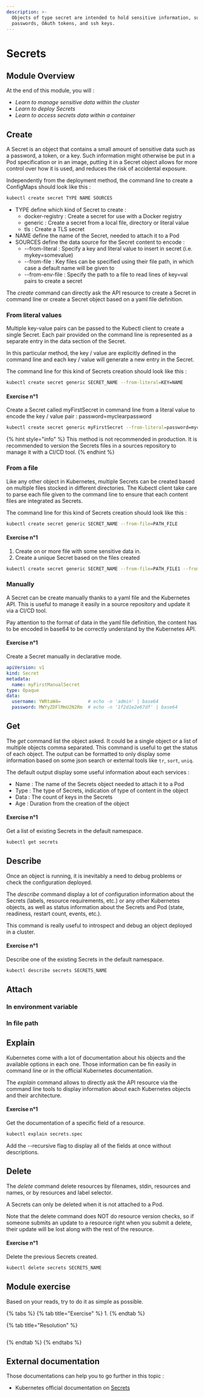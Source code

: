 ```yaml
---
description: >-
  Objects of type secret are intended to hold sensitive information, such as
  passwords, OAuth tokens, and ssh keys.
---
```


# Secrets

## Module Overview

At the end of this module, you will :

* _Learn to manage sensitive data within the cluster_
* _Learn to deploy Secrets_
* _Learn to access secrets data within a container_

## Create

A Secret is an object that contains a small amount of sensitive data such as a password, a token, or a key. Such information might otherwise be put in a Pod specification or in an image, putting it in a Secret object allows for more control over how it is used, and reduces the risk of accidental exposure.

Independently from the deployment method, the command line to create a ConfigMaps should look like this :

```bash
kubectl create secret TYPE NAME SOURCES
```

* TYPE define which kind of Secret to create :
  * docker-registry : Create a secret for use with a Docker registry
  * generic : Create a secret from a local file, directory or literal value
  * tls : Create a TLS secret
* NAME define the name of the Secret, needed to attach it to a Pod
* SOURCES define the data source for the Secret content to encode :
  * --from-literal : Specify a key and literal value to insert in secret \(i.e. mykey=somevalue\)
  * --from-file : Key files can be specified using their file path, in which case a default name will be given to
  * --from-env-file : Specify the path to a file to read lines of key=val pairs to create a secret

The _create_ command can directly ask the API resource to create a Secret in command line or create a Secret object based on a yaml file definition.

### From literal values

Multiple key-value pairs can be passed to the Kubectl client to create a single Secret. Each pair provided on the command line is represented as a separate entry in the data section of the Secret.

In this particular method, the key / value are explicitly defined in the command line and each key / value will generate a new entry in the Secret.

The command line for this kind of Secrets creation should look like this :

```bash
kubectl create secret generic SECRET_NAME --from-literal=KEY=NAME
```

#### Exercise n°1

Create a Secret called myFirstSecret in command line from a literal value to encode the key / value pair : password=myclearpassword

```bash
kubectl create secret generic myFirstSecret --from-literal=password=myclearpassword
```

{% hint style="info" %}
This method is not recommended in production. It is recommended to version the Secrets files in a sources repository to manage it with a CI/CD tool.
{% endhint %}

### From a file

Like any other object in Kubernetes, multiple Secrets can be created based on multiple files stocked in different directories. The Kubectl client take care to parse each file given to the command line to ensure that each content files are integrated as Secrets.

The command line for this kind of Secrets creation should look like this :

```bash
kubectl create secret generic SECRET_NAME --from-file=PATH_FILE
```

#### Exercise n°1

1. Create on or more file with some sensitive data in.
2. Create a unique Secret based on the files created

```bash
kubectl create secret generic SECRET_NAME --from-file=PATH_FILE1 --from-file=PATH_FILE2
```

### Manually

A Secret can be create manually thanks to a yaml file and the Kubernetes API. This is useful to manage it easily in a source repository and update it via a CI/CD tool.

Pay attention to the format of data in the yaml file definition, the content has to be encoded in base64 to be correctly understand by the Kubernetes API.

#### Exercise n°1

Create a Secret manually in declarative mode.

```yaml
apiVersion: v1
kind: Secret
metadata:
  name: myFirstManualSecret
type: Opaque
data:
  username: YWRtaW4=          # echo -n 'admin' | base64
  password: MWYyZDFlMmU2N2Rm  # echo -n '1f2d1e2e67df' | base64
```

## Get

The _get_ command list the object asked. It could be a single object or a list of multiple objects comma separated. This command is useful to get the status of each object. The output can be formatted to only display some information based on some json search or external tools like `tr`, `sort`, `uniq`.

The default output display some useful information about each services :

* Name : The name of the Secrets object needed to attach it to a Pod
* Type : The type of Secrets, indication of type of content in the object
* Data : The count of keys in the Secrets
* Age : Duration from the creation of the object

#### Exercise n°1

Get a list of existing Secrets in the default namespace.

```bash
kubectl get secrets
```

## Describe

Once an object is running, it is inevitably a need to debug problems or check the configuration deployed.

The _describe_ command display a lot of configuration information about the Secrets \(labels, resource requirements, etc.\) or any other Kubernetes objects, as well as status information about the Secrets and Pod \(state, readiness, restart count, events, etc.\).

This command is really useful to introspect and debug an object deployed in a cluster.

#### Exercise n°1

Describe one of the existing Secrets in the default namespace.

```bash
kubectl describe secrets SECRETS_NAME
```

## Attach

### In environment variable

### In file path

## Explain

Kubernetes come with a lot of documentation about his objects and the available options in each one. Those information can be fin easily in command line or in the official Kubernetes documentation.

The _explain_ command allows to directly ask the API resource via the command line tools to display information about each Kubernetes objects and their architecture.

#### Exercise n°1

Get the documentation of a specific field of a resource.

```bash
kubectl explain secrets.spec
```

Add the --recursive flag to display all of the fields at once without descriptions.

## Delete

The _delete_ command delete resources by filenames, stdin, resources and names, or by resources and label selector.

A Secrets can only be deleted when it is not attached to a Pod.

Note that the delete command does NOT do resource version checks, so if someone submits an update to a resource right when you submit a delete, their update will be lost along with the rest of the resource.

#### Exercise n°1

Delete the previous Secrets created.

```bash
kubectl delete secrets SECRETS_NAME
```

## Module exercise

Based on your reads, try to do it as simple as possible.

{% tabs %}
{% tab title="Exercise" %}
1.
{% endtab %}

{% tab title="Resolution" %}
```bash

```
{% endtab %}
{% endtabs %}

## External documentation

Those documentations can help you to go further in this topic :

* Kubernetes official documentation on [Secrets](https://kubernetes.io/docs/concepts/configuration/secret/)

